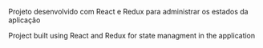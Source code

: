 Projeto desenvolvido com React e Redux para administrar os estados da aplicação

Project built using React and Redux for state managment in the application
 
